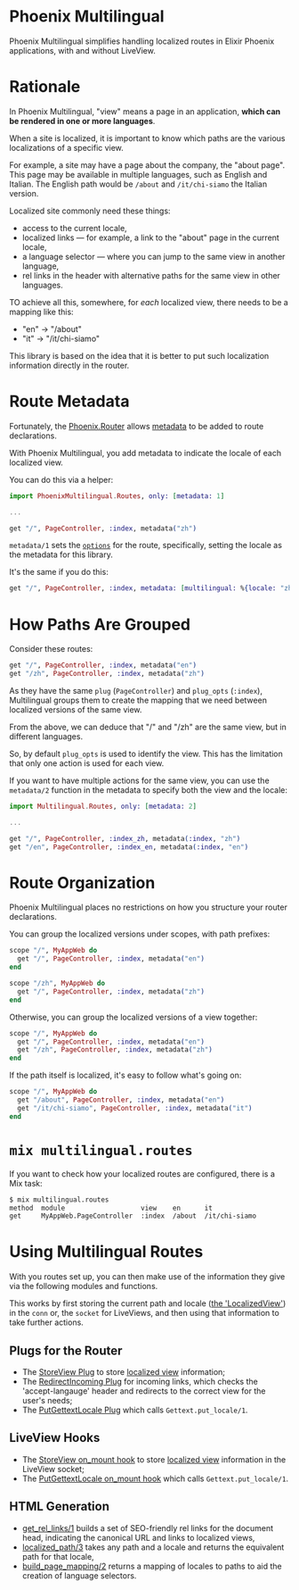 # Phoenix Multilingual

Phoenix Multilingual simplifies handling localized routes
in Elixir Phoenix applications, with and without LiveView.

# Rationale

In Phoenix Multilingual, "view" means a page in an application, **which can be
rendered in one or more languages**.

When a site is localized, it is important to know which paths
are the various localizations of a specific view.

For example, a site may have a page about the company, the "about page".
This page may be available in multiple languages, such as English and Italian.
The English path would be `/about` and `/it/chi-siamo` the Italian version.

Localized site commonly need these things:

* access to the current locale,
* localized links — for example, a link to the "about" page in the current locale,
* a language selector — where you can jump to the same view in another language,
* rel links in the header with alternative paths for the same view in other languages.

TO achieve all this, somewhere, for *each* localized view, there needs to be a mapping like this:

* "en" -> "/about"
* "it" -> "/it/chi-siamo"

This library is based on the idea that it is better to put such localization
information directly in the router.

# Route Metadata

Fortunately, the [Phoenix.Router](https://hexdocs.pm/phoenix/Phoenix.Router.html)
allows [metadata](https://hexdocs.pm/phoenix/Phoenix.Router.html#match/5-options)
to be added to route declarations.

With Phoenix Multilingual, you add metadata to indicate the locale of each localized view.

You can do this via a helper:

```ex
import PhoenixMultilingual.Routes, only: [metadata: 1]

...

get "/", PageController, :index, metadata("zh")
```

`metadata/1` sets the [`options`](https://hexdocs.pm/phoenix/Phoenix.Router.html#match/5-options)
for the route, specifically, setting the locale as the metadata for this library.

It's the same if you do this:

```ex
get "/", PageController, :index, metadata: [multilingual: %{locale: "zh"}]
```

# How Paths Are Grouped

Consider these routes:

```ex
get "/", PageController, :index, metadata("en")
get "/zh", PageController, :index, metadata("zh")
```

As they have the same `plug` (`PageController`) and `plug_opts` (`:index`),
Multilingual groups them to create the mapping that we need between
localized versions of the same view.

From the above, we can deduce that "/" and "/zh" are the same view,
but in different languages.

So, by default `plug_opts` is used to identify the view. This has the
limitation that only one action is used for each view.

If you want to have multiple actions for the same view, you can
use the `metadata/2` function in the metadata to specify both the
view and the locale:

```ex
import Multilingual.Routes, only: [metadata: 2]

...

get "/", PageController, :index_zh, metadata(:index, "zh")
get "/en", PageController, :index_en, metadata(:index, "en")
```

# Route Organization

Phoenix Multilingual places no restrictions on how you structure your router declarations.

You can group the localized versions under scopes, with path prefixes:

```ex
scope "/", MyAppWeb do
  get "/", PageController, :index, metadata("en")
end

scope "/zh", MyAppWeb do
  get "/", PageController, :index, metadata("zh")
end
```

Otherwise, you can group the localized versions of a view together:

```ex
scope "/", MyAppWeb do
  get "/", PageController, :index, metadata("en")
  get "/zh", PageController, :index, metadata("zh")
end
```

If the path itself is localized, it's easy to follow what's going on:

```ex
scope "/", MyAppWeb do
  get "/about", PageController, :index, metadata("en")
  get "/it/chi-siamo", PageController, :index, metadata("it")
end
```

# `mix multilingual.routes`

If you want to check how your localized routes are configured,
there is a Mix task:

```sh
$ mix multilingual.routes
method  module                   view    en      it
get     MyAppWeb.PageController  :index  /about  /it/chi-siamo
```

# Using Multilingual Routes

With you routes set up, you can then make use of the information they give
via the following modules and functions.

This works by first storing the current path and locale
([the 'LocalizedView'](lib/phoenix_multilingual/localized_view.ex))
in the `conn` or, the `socket` for LiveViews, and then using that
information to take further actions.

## Plugs for the Router

* The [StoreView Plug](lib/phoenix_multilingual/plugs/store_view.ex) to store
  [localized view](lib/phoenix_multilingual/localized_view.ex) information;
* The [RedirectIncoming Plug](lib/phoenix_multilingual/plugs/redirect_incoming.ex)
  for incoming links, which checks the 'accept-langauge' header
  and redirects to the correct view for the user's needs;
* The [PutGettextLocale Plug](lib/phoenix_multilingual/plugs/put_gettext_locale.ex)
  which calls `Gettext.put_locale/1`.

## LiveView Hooks

* The [StoreView on_mount hook](lib/phoenix_multilingual/live_view/hooks/store_view.ex)
  to store [localized view](lib/phoenix_multilingual/view.ex) information in the LiveView socket;
* The [PutGettextLocale on_mount hook](lib/phoenix_multilingual/live_view/hooks/put_gettext_locale.ex)
  which calls `Gettext.put_locale/1`.

## HTML Generation

* [get_rel_links/1](lib/phoenix_multilingual/html.ex) builds a set of SEO-friendly
  rel links for the document head, indicating the canonical URL and links to
  localized views,
* [localized_path/3](lib/phoenix_multilingual/routes.ex) takes any path and
  a locale and returns the equivalent path for that locale,
* [build_page_mapping/2](lib/phoenix_multilingual/routes.ex) returns a mapping
  of locales to paths to aid the creation of language selectors.
